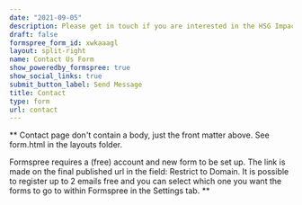 ```yaml
---
date: "2021-09-05"
description: Please get in touch if you are interested in the HSG Impact Scholar Community. <br><br> You can find us on the platforms linked below or reach out through the form on the right. <br><br> Our [digital communication and collaboration infrastructure](/blog/digital-collaboration-infrastructure) is emergent. 😊
draft: false
formspree_form_id: xwkaaagl
layout: split-right
name: Contact Us Form
show_poweredby_formspree: true
show_social_links: true
submit_button_label: Send Message
title: Contact
type: form
url: contact
---
```


** Contact page don't contain a body, just the front matter above.
See form.html in the layouts folder.

Formspree requires a (free) account and new form to be set up. The link is made on the final published url in the field: Restrict to Domain. It is possible to register up to 2 emails free and you can select which one you want the forms to go to within Formspree in the Settings tab.
**
